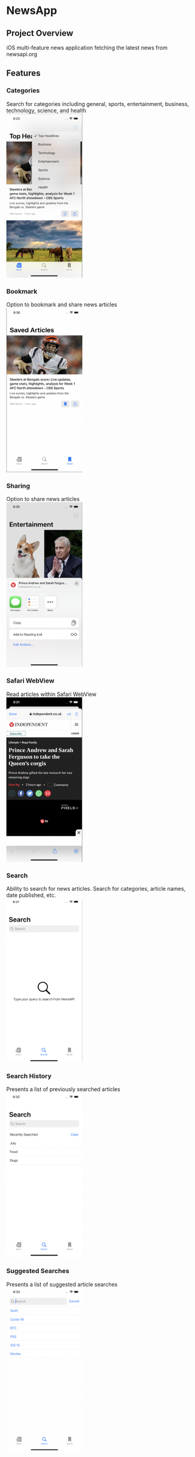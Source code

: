 # NewsApp

## Project Overview
iOS multi-feature news application fetching the latest news from newsapi.org

## Features

### Categories
Search for categories including general, sports, entertainment, business, technology, science, and health <br>
<img src="./images/categories.png" width="200" />

### Bookmark
Option to bookmark and share news articles<br>
<img src="./images/bookmark.png" width="200" />

### Sharing
Option to share news articles<br>
<img src="./images/sharing.png" width="200" />

### Safari WebView
Read articles within Safari WebView<br>
<img src="./images/webview.png" width="200" />

### Search
Ability to search for news articles. Search for categories, article names, date published, etc.<br>
<img src="./images/search.png" width="200" />

### Search History
Presents a list of previously searched articles<br>
<img src="./images/history.png" width="200" />

### Suggested Searches
Presents a list of suggested article searches<br>
<img src="./images/suggested.png" width="200" />

